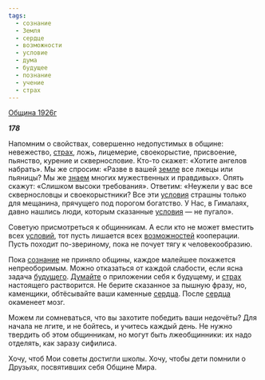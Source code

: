 ```yaml
---
tags:
  - сознание
  - Земля
  - сердце
  - возможности
  - условие
  - дума
  - будущее
  - познание
  - учение
  - страх
---
```

[Община 1926г](https://127.0.0.1:4002/agni/1926)

___178___

Напомним о свойствах, совершенно недопустимых в общине: невежество, [страх](../../../tags/#страх), ложь, лицемерие, своекорыстие, присвоение, пьянство, курение и сквернословие. Кто-то скажет: «Хотите ангелов набрать». Мы же спросим: «Разве в вашей [земле](../../../tags/#Земля) все лжецы или пьяницы? Мы же [знаем](../../../tags/#познание) многих мужественных и правдивых». Опять скажут: «Слишком высоки требования». Ответим: «Неужели у вас все сквернословцы и своекорыстники? Все эти [условия](../../../tags/#условие) страшны только для мещанина, прячущего под порогом богатство. У Нас, в Гималаях, давно нашлись люди, которым сказанные [условия](../../../tags/#условие) — не пугало».   

Советую присмотреться к общинникам. А если кто не может вместить всех [условий](../../../tags/#условие), тот пусть лишается всех [возможностей](../../../tags/#возможности) кооперации. Пусть походит по-звериному, пока не почует тягу к человекообразию.   

Пока [сознание](../../../tags/#сознание) не приняло общины, каждое малейшее покажется непреоборимым. Можно отказаться от каждой слабости, если ясна задача [будущего](../../../tags/#будущее). [Думайте](../../../tags/#дума) о приложении себя к будущему, и [страх](../../../tags/#страх) настоящего растворится. Не берите сказанное за пышную фразу, но, каменщики, обтёсывайте ваши каменные [сердца](../../../tags/#сердце). После [сердца](../../../tags/#сердце) окаменеет мозг.   

Можем ли сомневаться, что вы захотите победить ваши недочёты? Для начала не лгите, и не бойтесь, и учитесь каждый день. Не нужно твердить об этом общинникам, но могут быть лжеобщинники: их надо отделять, как заразу сифилиса.   

Хочу, чтоб Мои советы достигли школы. Хочу, чтобы дети помнили о Друзьях, посвятивших себя Общине Мира.   

